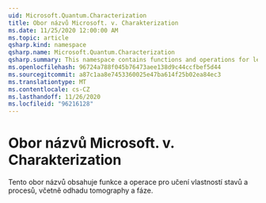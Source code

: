 ```yaml
---
uid: Microsoft.Quantum.Characterization
title: Obor názvů Microsoft. v. Charakterization
ms.date: 11/25/2020 12:00:00 AM
ms.topic: article
qsharp.kind: namespace
qsharp.name: Microsoft.Quantum.Characterization
qsharp.summary: This namespace contains functions and operations for learning properties of quantum states and processes, including tomography and phase estimation.
ms.openlocfilehash: 96724a788f045b76473aee138d9c44ccfbef5d44
ms.sourcegitcommit: a87c1aa8e7453360025e47ba614f25b02ea84ec3
ms.translationtype: MT
ms.contentlocale: cs-CZ
ms.lasthandoff: 11/26/2020
ms.locfileid: "96216128"
---
```

# <a name="microsoftquantumcharacterization-namespace"></a>Obor názvů Microsoft. v. Charakterization

Tento obor názvů obsahuje funkce a operace pro učení vlastností stavů a procesů, včetně odhadu tomography a fáze.

